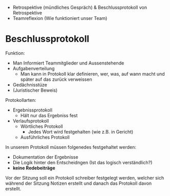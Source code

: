 - Retrospektive (mündliches Gespräch) & Beschlussprotokoll von Retrospektive
- Teamreflexion (Wie funktioniert unser Team)

# Beschlussprotokoll

Funktion:

- Man Informiert Teammitglieder und Aussenstehende
- Aufgabenverteilung
  - Man kann in Protokoll klar definieren, wer, was, auf wann macht und später auf das zurück verweissen
- Gedächnisstüze
- (Juristischer Beweis)

Protokollarten:

- Ergebnissprotokoll
  - Hält nur das Ergebniss fest
- Verlaufsprotokoll
  - Wörtliches Protokoll
    - Jedes Wort wird festgehalten (wie z.B. in Gericht)
  - Ausführliches Protokoll

In unserem Protokoll müssen folgenedes festgehaltet werden:

- Dokumentation der Ergebnisse
- Die Logik hinter den Entscheidngen (Ist das logisch verständlich?)
- **keine Redebeiträge**

Vor der Sitzung soll ein Protokoll schreiber festgelegt werden, welcher sich während der Sitzung Notizen erstellt und danach das Protokoll davon erstellt.